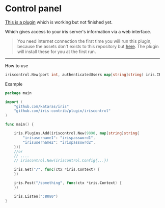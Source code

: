 # Control panel

[This is a plugin](https://github.com/iris-contrib/plugin/tree/master/iriscontrol) which is working but not finished yet.

Which gives  access to your iris server's information via a web interface.
> You need internet connection the first time you will run this plugin, because the assets don't exists to this repository but [here](https://github.com/iris-contrib/iris-control-assets). The plugin will install these for you at the first run.

-----

How to use
```go
iriscontrol.New(port int, authenticatedUsers map[string]string) iris.IPlugin
```

Example

```go
package main

import (
    "github.com/kataras/iris"
    "github.com/iris-contrib/plugin/iriscontrol"
)

func main() {

    iris.Plugins.Add(iriscontrol.New(9090, map[string]string{
        "irisusername1": "irispassword1",
        "irisusername2": "irispassowrd2",
    }))
    //or
    // ....
    // iriscontrol.New(iriscontrol.Config{...})

    iris.Get("/", func(ctx *iris.Context) {
    })

    iris.Post("/something", func(ctx *iris.Context) {
    })

    iris.Listen(":8080")
}

```
